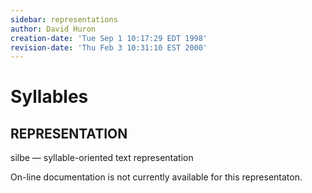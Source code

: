 ```yaml
---
sidebar: representations
author: David Huron
creation-date: 'Tue Sep 1 10:17:29 EDT 1998'
revision-date: 'Thu Feb 3 10:31:10 EST 2000'
---
```



Syllables
====================================

## REPRESENTATION ##

<span class="rep">silbe</span> &mdash; syllable-oriented text representation

On-line documentation is not currently available for this representaton.

